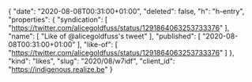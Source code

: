 {
  "date": "2020-08-08T00:31:00+01:00",
  "deleted": false,
  "h": "h-entry",
  "properties": {
    "syndication": [
      "https://twitter.com/alicegoldfuss/status/1291864063253733376"
    ],
    "name": [
      "Like of @alicegoldfuss's tweet"
    ],
    "published": [
      "2020-08-08T00:31:00+01:00"
    ],
    "like-of": [
      "https://twitter.com/alicegoldfuss/status/1291864063253733376"
    ]
  },
  "kind": "likes",
  "slug": "2020/08/w7idf",
  "client_id": "https://indigenous.realize.be"
}
